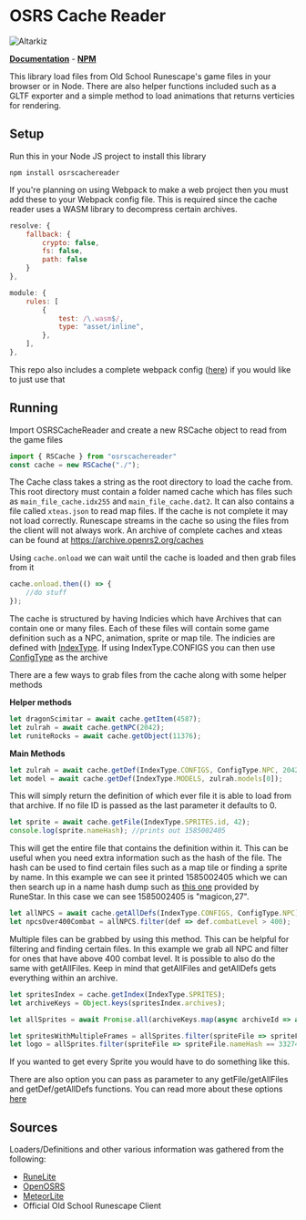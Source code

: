 # OSRS Cache Reader

![Altarkiz](https://runemonk.com/Altarkiz%202.png)

[**Documentation**](https://dezinater.github.io/osrscachereader/index.html) - [**NPM**](https://www.npmjs.com/package/osrscachereader)

This library load files from Old School Runescape's game files in your browser or in Node.
There are also helper functions included such as a GLTF exporter and a simple method to load animations that returns verticies for rendering.

## Setup
Run this in your Node JS project to install this library
```
npm install osrscachereader
```


If you're planning on using Webpack to make a web project then you must add these to your Webpack config file. This is required since the cache reader uses a WASM library to decompress certain archives.

```js
resolve: {
    fallback: {
        crypto: false,
        fs: false,
        path: false
    }
},
```

```js
module: {
    rules: [
        {
            test: /\.wasm$/,
            type: "asset/inline",
        },
    ],
},
```

This repo also includes a complete webpack config ([here](/webpack.config.cjs "Webpack Config")) if you would like to just use that

## Running

Import OSRSCacheReader and create a new RSCache object to read from the game files

```js
import { RSCache } from "osrscachereader"
const cache = new RSCache("./");
```
The Cache class takes a string as the root directory to load the cache from. This root directory must contain a folder named cache which has files such as ```main_file_cache.idx255``` and ```main_file_cache.dat2```. It can also contains a file called ```xteas.json``` to read map files. If the cache is not complete it may not load correctly. Runescape streams in the cache so using the files from the client will not always work. An archive of complete caches and xteas can be found at https://archive.openrs2.org/caches

Using ```cache.onload``` we can wait until the cache is loaded and then grab files from it
```js
cache.onload.then(() => {
    //do stuff
});
```
The cache is structured by having Indicies which have Archives that can contain one or many files. Each of these files will contain some game definition such as a NPC, animation, sprite or map tile. The indicies are defined with [IndexType](/src/cacheReader/cacheTypes/IndexType.js "IndexType"). If using IndexType.CONFIGS you can then use [ConfigType](/src/cacheReader/cacheTypes/ConfigType.js "ConfigType") as the archive

There are a few ways to grab files from the cache along with some helper methods


**Helper methods**
```js
let dragonScimitar = await cache.getItem(4587);
let zulrah = await cache.getNPC(2042);
let runiteRocks = await cache.getObject(11376);
```

**Main Methods**
```js
let zulrah = await cache.getDef(IndexType.CONFIGS, ConfigType.NPC, 2042);
let model = await cache.getDef(IndexType.MODELS, zulrah.models[0]);
```
This will simply return the definition of which ever file it is able to load from that archive. If no file ID is passed as the last parameter it defaults to 0.

```js
let sprite = await cache.getFile(IndexType.SPRITES.id, 42);
console.log(sprite.nameHash); //prints out 1585002405
```
This will get the entire file that contains the definition within it. This can be useful when you need extra information such as the hash of the file. The hash can be used to find certain files such as a map tile or finding a sprite by name. In this example we can see it printed 1585002405 which we can then search up in a name hash dump such as [this one](https://github.com/RuneStar/cache-names/blob/master/names.tsv "OSRS Hashes") provided by RuneStar. In this case we can see 1585002405 is "magicon,27".

```js
let allNPCS = await cache.getAllDefs(IndexType.CONFIGS, ConfigType.NPC);
let npcsOver400Combat = allNPCS.filter(def => def.combatLevel > 400);
```
Multiple files can be grabbed by using this method. This can be helpful for filtering and finding certain files. In this example we grab all NPC and filter for ones that have above 400 combat level. It is possible to also do the same with getAllFiles. Keep in mind that getAllFiles and getAllDefs gets everything within an archive.

```js
let spritesIndex = cache.getIndex(IndexType.SPRITES);
let archiveKeys = Object.keys(spritesIndex.archives);

let allSprites = await Promise.all(archiveKeys.map(async archiveId => await cache.getFile(IndexType.SPRITES, archiveId)));

let spritesWithMultipleFrames = allSprites.filter(spriteFile => spriteFile.def.sprites.length > 1);
let logo = allSprites.filter(spriteFile => spriteFile.nameHash == 3327403);
```
If you wanted to get every Sprite you would have to do something like this.

There are also option you can pass as parameter to any getFile/getAllFiles and getDef/getAllDefs functions. You can read more about these options [here](/docs/ "Options")

## Sources

Loaders/Definitions and other various information was gathered from the following:
- [RuneLite](https://github.com/runelite/runelite)
- [OpenOSRS](https://github.com/open-osrs/runelite)
- [MeteorLite](https://github.com/MeteorLite/meteor-client)
- Official Old School Runescape Client
